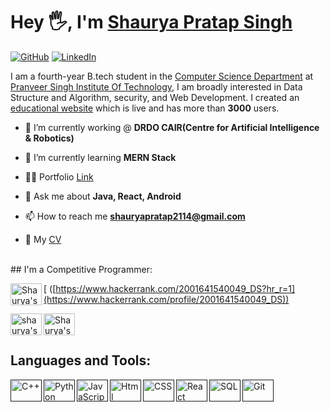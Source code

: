 # Hey 🖐, I'm [Shaurya Pratap Singh](https://shaurya010.github.io/ShauryaPratap.dev/index.html)

[![GitHub](https://img.shields.io/badge/GitHub-%40shaurya010-239a3b.svg)](https://github.com/shaurya010)
[![LinkedIn](https://img.shields.io/badge/LinkedIn-Shaurya_Pratap_Singh-0c66c3.svg)]((https://www.linkedin.com/in/shaurya-pratap-singh-13978020b/))

I am a fourth-year B.tech student in the <a href='https://www.psit.ac.in/academics/eb/computer-science-and-engineering' target="_blank">Computer Science Department</a> at
  <a href='https://www.psit.ac.in/' target="_blank">Pranveer Singh Institute Of Technology</a>, I am broadly
  interested in Data Structure and Algorithm, security, and Web Development. I created an <a href="https://shaurya010.github.io/Take_You_Online/" target="_blank" alt="website">educational website</a> which is live and has more than <strong>3000</strong> users.
  <br>

- 🔭 I’m currently working @ **DRDO CAIR(Centre for Artificial Intelligence & Robotics)**

- 🌱 I’m currently learning **MERN Stack**

- 👨‍💻 Portfolio <a href="https://shaurya010.github.io/ShauryaPratap.dev/index.html">Link</a>

- 💬 Ask me about **Java, React, Android**

- 📫 How to reach me **shauryapratap2114@gmail.com**

- 📄 My <a href="https://drive.google.com/file/d/1o8aLPMPAclQunj1qATZh9Km_a-B6gsyU/view">CV</a>
 
<br>
## I'm a Competitive Programmer:

 [ <img align="left" alt="Shaurya's HackerRank" height="35px" width="50px" src="https://upload.wikimedia.org/wikipedia/commons/thumb/4/40/HackerRank_Icon-1000px.png/480px-HackerRank_Icon-1000px.png"/>([https://www.hackerrank.com/2001641540049_DS?hr_r=1](https://www.hackerrank.com/profile/2001641540049_DS))

 [ <img align="left" alt="shaurya's GFG" height="35px" width="50px"
     src="https://img.icons8.com/color/452/GeeksforGeeks.png" />](https://auth.geeksforgeeks.org/user/shaurya010)

 [ <img align="left" alt="Shaurya's Leet Code" height="35px" width="50px" src="https://upload.wikimedia.org/wikipedia/commons/1/19/LeetCode_logo_black.png" />](https://leetcode.com/shaurya123456/)

<br>
<br>


## Languages and Tools:

 [<img align="left" alt="C++" height="35px" width="50px" src="https://w7.pngwing.com/pngs/46/626/png-transparent-c-logo-the-c-programming-language-computer-icons-computer-programming-source-code-programming-miscellaneous-template-blue.png"/>]()
 
[<img align="left" alt="Python" height="35px" width="50px" src="https://upload.wikimedia.org/wikipedia/commons/thumb/c/c3/Python-logo-notext.svg/1869px-Python-logo-notext.svg.png"/>]()
  
 [<img align="left" alt="JavaScript" height="35px" width="50px" src="https://imagedelivery.net/5MYSbk45M80qAwecrlKzdQ/38a9cafe-c53e-47f2-f431-428120462000/public"/>]()

 [<img align="left" alt="Html" height="35px" width="50px" src="https://upload.wikimedia.org/wikipedia/commons/thumb/6/61/HTML5_logo_and_wordmark.svg/512px-HTML5_logo_and_wordmark.svg.png"/>]()

 [<img align="left" alt="CSS" height="35px" width="50px" src="https://cdn.pixabay.com/photo/2017/08/05/11/16/logo-2582747_1280.png"/>]()
 
 [<img align="left" alt="React" height="35px" width="50px" src="https://w7.pngwing.com/pngs/403/269/png-transparent-react-react-native-logos-brands-in-colors-icon-thumbnail.png"/>]()
 
 [ <img align="left" alt="SQL" height="35px" width="50px" src="https://upload.wikimedia.org/wikipedia/commons/8/87/Sql_data_base_with_logo.png"/>]()

 [<img align="left" alt="Git" height="35px" width="50px" src="https://e7.pngegg.com/pngimages/713/558/png-clipart-computer-icons-pro-git-github-logo-text-logo-thumbnail.png"/>]()
 




 





